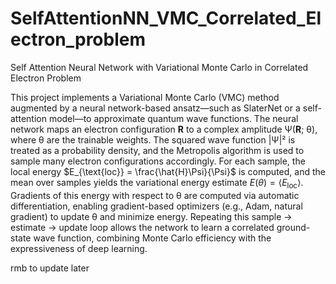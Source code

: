 # SelfAttentionNN_VMC_Correlated_Electron_problem

Self Attention Neural Network with Variational Monte Carlo in Correlated Electron Problem

This project implements a Variational Monte Carlo (VMC) method augmented by a neural network-based ansatz—such as SlaterNet or a self-attention model—to approximate quantum wave functions. The neural network maps an electron configuration **R** to a complex amplitude Ψ(**R**; θ), where θ are the trainable weights. The squared wave function |Ψ|² is treated as a probability density, and the Metropolis algorithm is used to sample many electron configurations accordingly. For each sample, the local energy $E_{\text{loc}} = \frac{\hat{H}\Psi}{\Psi}$ is computed, and the mean over samples yields the variational energy estimate $E(\theta) = \langle E_{\text{loc}} \rangle$. Gradients of this energy with respect to θ are computed via automatic differentiation, enabling gradient-based optimizers (e.g., Adam, natural gradient) to update θ and minimize energy. Repeating this sample → estimate → update loop allows the network to learn a correlated ground-state wave function, combining Monte Carlo efficiency with the expressiveness of deep learning.


rmb to update later